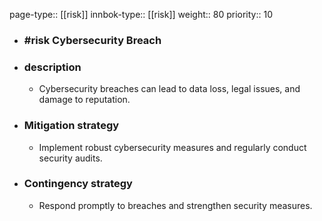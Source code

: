 page-type:: [[risk]]
innbok-type:: [[risk]]
weight:: 80
priority:: 10
- ### #risk Cybersecurity Breach
- ### description
  - Cybersecurity breaches can lead to data loss, legal issues, and damage to reputation.
- ### Mitigation strategy
  - Implement robust cybersecurity measures and regularly conduct security audits.
- ### Contingency strategy
  - Respond promptly to breaches and strengthen security measures.


